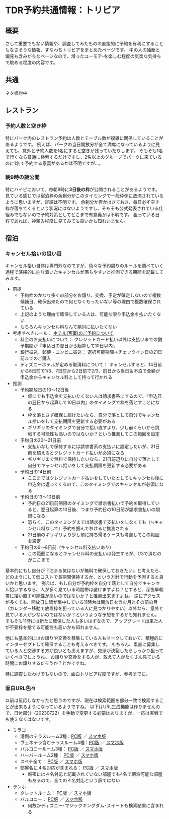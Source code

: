 # TDR予約共通情報：トリビア

## 概要

さして重要でもない情報や、調査してみたものの直接的に予約を有利にすることもなさそうな情報、すなわちトリビアをまとめたページです。
中の人の独断と偏見も含みがちなページなので、滑ったユーモア-を楽しむ程度の気楽な気持ちで眺める程度の内容です。


## 共通

ネタ検討中


## レストラン

### 予約人数と空き枠

特にパーク内のレストラン予約は人数とテーブル数が複雑に関係していることがあるようです。
例えば、パークの当日開放分が全て満席になっているように見えても、意外と予約人数を1名にすると空きが残っていたりします。
そもそも1名で行くなら普通に検索するだけですし、2名以上のグループでパークに来ているのに1名で予約する意義があるかは不明ですが…。

### 朝9時の謎公開

特にハイピにおいて、毎朝9時に**3日後の枠**が公開されることがあるようです。
見ている感じでは宿泊枠の余剰分がこのタイミングで一般枠側に放流されているように思いますが、詳細は不明です。
余剰分か否かはさておき、毎日必ず空き枠が落ちてくるという状況にはないようですし、そもそも公式発表されている仕組みでもないので予約対策としてどこまで有意義かは不明です。
狙っている日程であれば、神頼み程度に見てみても良いかも知れいません。


## 宿泊

### キャンセル拾いの狙い目

キャンセル拾い自体は専門外なのですが、色々な予約周りのルールを調べていく過程で演繹的に辿り着いたキャンセルが落ちやすいと推測できる期間を記載してみます。

* 前提
    * 予約枠のかなり多くの部分をお譲り、交換、予定が確定しないので複数候補日、確保出来たので何となくもったいない等の理由で複数確保されている
    * 上記のような理由で確保している人は、可能な限り申込金を払いたくない
    * もちろんキャンセル料なんて絶対に払いたくない
* 考慮すべきルール： [ホテル(客室)のご予約について](https://reserve.tokyodisneyresort.jp/help/hotel_02)
    * 料金のお支払いについて： クレジットカード払い以外は支払いまでの猶予期間が『申込日の翌日から起算して10日以内』
    * 銀行振込、郵便・コンビニ振込： 選択可能期間→チェックイン日の21日前までのご購入
    * ディズニーホテルが定める取消料について： キャンセルすると、14日前から8日前で1/3、7日前から2日前で2/3、前日から当日＆不泊で全額が申込金からキャンセル料として持って行かれる
* 推測
    * 予約開放日の10～12日後
        * 仮にでも申込金を支払いたくない人は請求書系にするので、『申込日の翌日から起算して10日以内』のタイミングで枠を落とすことになる
        * 枠を落とさず確保し続けたいなら、自分で落として自分でキャンセル拾いをして支払期限を更新する必要がある
        * ギリギリのタイミングで自分で拾い直すより、少し前くらいから挑戦する可能性も高いのではないか？という推測してこの範囲を設定
    * 予約日の20～21日前
        * 支払いなしで保持するには請求書系の支払いに設定したいが、21日前を超えるとクレジットカード払いが必須になる
        * ギリギリまで無料で保持したいなら、21日前辺りに自分で落として自分でキャンセル拾いをして支払期限を更新する必要がある
    * 予約日の14日前
        * ここまではクレジットカード払いをしていたとしてもキャンセル後に申込金は返ってくるので、このタイミングでのキャンセルが必須になる
    * 予約日の13～10日前
        * 予約日の21日前制限のタイミングで請求書払いで予約を取得していると、翌日起算の10日後、つまり予約日の10日前が請求書払いの期限になる
        * 恐らく、このタイミングまでは請求書で支払いをしなくても（≒キャンセル料なしで）予約を掴んでおけると推測される
        * 21日前のギリギリより少し前に持ち帰るケースも考慮してこの範囲を設定
    * 予約日の9～8日前（キャンセル料支払いあり）
        * この範囲になるとキャンセル料の支払いは発生するが、1/3で済むのがここまで

基本的にもし自分が『泊まる気はないが無料で確保しておきたい』と考えたら、どのようにして低コストで長期間保持するか、という方針で行動を予測すると良いかと思います。
例えば、もし自分が予約枠を自分で落として自分でキャンセル拾いするなら、人が多く見ている時間帯は避けますよね？とすると、深夜早朝帯に拾い直す可能性が高いのではないか？と推測出来ますよね。
逆にアクセスが多くても、開放日に皆が集中している11時台は開放日を含む月とその前の月（カレンダー移動で放置枠を狙っている人に見つかりやすい）以外なら、意外と見ている人が少ないのではないか？というような予想をするかも知れません。
そもそも11時には新たに確保した人も多いはずなので、アップグレード出来た人が不要枠を捨てる可能性も高いかも知れません。

他にも基本的にはお譲りや交換を募集している人もマークしておいて、積極的にインターセプトして確保することも考えるべきです。
もちろん、素直に募集している人と交渉する方が良いとも思えますが、交渉が決裂したらしっかり狙っていくべきでしょうね。
お譲りや交換をする人が、敢えて人がたくさん見ている時間にお譲りするだろうか？とかですね。

特に調査したわけでもないので、面白トリビア程度ですが、参考までに。


### 面白URL色々

以前は反応しなかったと思うのですが、現在は検索範囲を部分一致で検索することが出来るようになっているようですね。
以下はURL生成機能は作りませんので、日付部分（20230722）を手動で変更する必要はありますが、一応は実戦でも使えなくはないです。

* ミラコ
    * 港側のテラスルーム3種：[PC版](https://reserve.tokyodisneyresort.jp/hotel/list/?useDate=20230722&stayingDays=1&adultNum=2&childNum=0&roomsNum=1&checkPointStr=&searchHotelName=&searchLayer=&keyword=%E3%83%9D%E3%83%AB%E3%83%88%E3%83%BB%E3%83%91%E3%83%A9%E3%83%87%E3%82%A3%E3%83%BC%E3%82%BE%E3%83%BB%E3%82%B5%E3%82%A4%E3%83%89%20%E3%83%86%E3%83%A9%E3%82%B9%E3%83%AB%E3%83%BC%E3%83%A0&hotelChangeFlg=false&hotelShowFlg=0&childAgeBedInform=&receiptNO=&searchHotelDiv=&searchHotelCD=DHM&removeSessionFlg=true&errorBeforeUrl=&displayType=data-hotel_change&reservationStatus=0&hotelRoomCd=HODHMTGD0004N#tabCont1) ／ [スマホ版](https://reserve.tokyodisneyresort.jp/sp/hotel/list/?useDate=20230722&stayingDays=1&adultNum=2&childNum=0&roomsNum=1&checkPointStr=&searchHotelName=&searchLayer=&keyword=%E3%83%9D%E3%83%AB%E3%83%88%E3%83%BB%E3%83%91%E3%83%A9%E3%83%87%E3%82%A3%E3%83%BC%E3%82%BE%E3%83%BB%E3%82%B5%E3%82%A4%E3%83%89%20%E3%83%86%E3%83%A9%E3%82%B9%E3%83%AB%E3%83%BC%E3%83%A0&hotelChangeFlg=false&hotelShowFlg=0&childAgeBedInform=&receiptNO=&searchHotelDiv=&searchHotelCD=DHM&removeSessionFlg=true&errorBeforeUrl=&displayType=data-hotel_change&reservationStatus=0#tabCont1)
    * ヴェネテラ含むテラスルーム4種：[PC版](https://reserve.tokyodisneyresort.jp/hotel/list/?useDate=20230722&stayingDays=1&adultNum=2&childNum=0&roomsNum=1&checkPointStr=&searchHotelName=&searchLayer=&keyword=%E3%83%86%E3%83%A9%E3%82%B9%E3%83%AB%E3%83%BC%E3%83%A0&hotelChangeFlg=false&hotelShowFlg=0&childAgeBedInform=&receiptNO=&searchHotelDiv=&searchHotelCD=DHM&removeSessionFlg=true&errorBeforeUrl=&displayType=data-hotel_change&reservationStatus=0&hotelRoomCd=HODHMTGD0004N) ／ [スマホ版](https://reserve.tokyodisneyresort.jp/sp/hotel/list/?useDate=20230722&stayingDays=1&adultNum=2&childNum=0&roomsNum=1&checkPointStr=&searchHotelName=&searchLayer=&keyword=%E3%83%86%E3%83%A9%E3%82%B9%E3%83%AB%E3%83%BC%E3%83%A0&hotelChangeFlg=false&hotelShowFlg=0&childAgeBedInform=&receiptNO=&searchHotelDiv=&searchHotelCD=DHM&removeSessionFlg=true&errorBeforeUrl=&displayType=data-hotel_change&reservationStatus=0#tabCont1)
    * バルコニールーム3種： [PC版](https://reserve.tokyodisneyresort.jp/hotel/list/?useDate=20230722&stayingDays=1&adultNum=2&childNum=0&roomsNum=1&checkPointStr=&searchHotelName=&searchLayer=&keyword=%E3%83%9D%E3%83%AB%E3%83%88%E3%83%BB%E3%83%91%E3%83%A9%E3%83%87%E3%82%A3%E3%83%BC%E3%82%BE%E3%83%BB%E3%82%B5%E3%82%A4%E3%83%89%20%E3%83%90%E3%83%AB%E3%82%B3%E3%83%8B%E3%83%BC%E3%83%AB%E3%83%BC%E3%83%A0&hotelChangeFlg=false&hotelShowFlg=0&childAgeBedInform=&receiptNO=&searchHotelDiv=&searchHotelCD=DHM&removeSessionFlg=true&errorBeforeUrl=&displayType=data-hotel_change&reservationStatus=0&hotelRoomCd=HODHMBKQ0004N#tabCont1) ／ [スマホ版](https://reserve.tokyodisneyresort.jp/sp/hotel/list/?useDate=20230722&stayingDays=1&adultNum=2&childNum=0&roomsNum=1&checkPointStr=&searchHotelName=&searchLayer=&keyword=%E3%83%9D%E3%83%AB%E3%83%88%E3%83%BB%E3%83%91%E3%83%A9%E3%83%87%E3%82%A3%E3%83%BC%E3%82%BE%E3%83%BB%E3%82%B5%E3%82%A4%E3%83%89%20%E3%83%90%E3%83%AB%E3%82%B3%E3%83%8B%E3%83%BC%E3%83%AB%E3%83%BC%E3%83%A0&hotelChangeFlg=false&hotelShowFlg=0&childAgeBedInform=&receiptNO=&searchHotelDiv=&searchHotelCD=DHM&removeSessionFlg=true&errorBeforeUrl=&displayType=data-hotel_change&reservationStatus=0#tabCont1)
    * ハーバールーム2種： [PC版](https://reserve.tokyodisneyresort.jp/hotel/list/?useDate=20230722&stayingDays=1&adultNum=2&childNum=0&roomsNum=1&checkPointStr=&searchHotelName=&searchLayer=&keyword=%E3%83%9D%E3%83%AB%E3%83%88%E3%83%BB%E3%83%91%E3%83%A9%E3%83%87%E3%82%A3%E3%83%BC%E3%82%BE%E3%83%BB%E3%82%B5%E3%82%A4%E3%83%89%20%E3%83%8F%E3%83%BC%E3%83%90%E3%83%BC%E3%83%AB%E3%83%BC%E3%83%A0&hotelChangeFlg=false&hotelShowFlg=0&childAgeBedInform=&receiptNO=&searchHotelDiv=&searchHotelCD=DHM&removeSessionFlg=true&errorBeforeUrl=&displayType=data-hotel_change&reservationStatus=0&hotelRoomCd=HODHMHKQ0005N#tabCont1) ／ [スマホ版](https://reserve.tokyodisneyresort.jp/sp/hotel/list/?useDate=20230722&stayingDays=1&adultNum=2&childNum=0&roomsNum=1&checkPointStr=&searchHotelName=&searchLayer=&keyword=%E3%83%9D%E3%83%AB%E3%83%88%E3%83%BB%E3%83%91%E3%83%A9%E3%83%87%E3%82%A3%E3%83%BC%E3%82%BE%E3%83%BB%E3%82%B5%E3%82%A4%E3%83%89%20%E3%83%8F%E3%83%BC%E3%83%90%E3%83%BC%E3%83%AB%E3%83%BC%E3%83%A0&hotelChangeFlg=false&hotelShowFlg=0&childAgeBedInform=&receiptNO=&searchHotelDiv=&searchHotelCD=DHM&removeSessionFlg=true&errorBeforeUrl=&displayType=data-hotel_change&reservationStatus=0#tabCont1)
    * スペチ全て： [PC版](https://reserve.tokyodisneyresort.jp/hotel/list/?useDate=20230722&stayingDays=1&adultNum=2&childNum=0&roomsNum=1&checkPointStr=&searchHotelName=&searchLayer=&keyword=%E3%82%B9%E3%83%9A%E3%83%81%E3%82%A2%E3%83%BC%E3%83%AC%E3%83%BB%E3%83%AB%E3%83%BC%E3%83%A0%EF%BC%86%E3%82%B9%E3%82%A4%E3%83%BC%E3%83%88&hotelChangeFlg=false&hotelShowFlg=0&childAgeBedInform=&receiptNO=&searchHotelDiv=&searchHotelCD=DHM&removeSessionFlg=true&errorBeforeUrl=&displayType=data-hotel_change&reservationStatus=0&hotelRoomCd=HODHMTVD0005N#tabCont1) ／ [スマホ版](https://reserve.tokyodisneyresort.jp/sp/hotel/list/?useDate=20230722&stayingDays=1&adultNum=2&childNum=0&roomsNum=1&checkPointStr=&searchHotelName=&searchLayer=&keyword=%E3%82%B9%E3%83%9A%E3%83%81%E3%82%A2%E3%83%BC%E3%83%AC%E3%83%BB%E3%83%AB%E3%83%BC%E3%83%A0%EF%BC%86%E3%82%B9%E3%82%A4%E3%83%BC%E3%83%88&hotelChangeFlg=false&hotelShowFlg=0&childAgeBedInform=&receiptNO=&searchHotelDiv=&searchHotelCD=DHM&removeSessionFlg=true&errorBeforeUrl=&displayType=data-hotel_change&reservationStatus=0#tabCont1)
    * 部屋名に４名対応が含まれる： [PC版](https://reserve.tokyodisneyresort.jp/hotel/list/?useDate=20230722&stayingDays=1&adultNum=2&childNum=0&roomsNum=1&checkPointStr=&searchHotelName=&searchLayer=&keyword=%EF%BC%88%EF%BC%94%E5%90%8D%E5%AF%BE%E5%BF%9C%EF%BC%89&hotelChangeFlg=false&hotelShowFlg=0&childAgeBedInform=&receiptNO=&searchHotelDiv=&searchHotelCD=DHM&removeSessionFlg=true&errorBeforeUrl=&displayType=data-hotel_change&reservationStatus=0#tabCont1) ／ [スマホ版](https://reserve.tokyodisneyresort.jp/sp/hotel/list/?useDate=20230722&stayingDays=1&adultNum=2&childNum=0&roomsNum=1&checkPointStr=&searchHotelName=&searchLayer=&keyword=%EF%BC%88%EF%BC%94%E5%90%8D%E5%AF%BE%E5%BF%9C%EF%BC%89&hotelChangeFlg=false&hotelShowFlg=0&childAgeBedInform=&receiptNO=&searchHotelDiv=&searchHotelCD=DHM&removeSessionFlg=true&errorBeforeUrl=&displayType=data-hotel_change&reservationStatus=0#tabCont1)
        * 厳密には４名対応と記載されていない部屋でも4名で宿泊可能な部屋もあるので、全ての４名対応という訳ではない
* ランホ
    * タレットルーム： [PC版](https://reserve.tokyodisneyresort.jp/hotel/list/?useDate=20230722&stayingDays=1&adultNum=2&childNum=0&roomsNum=1&checkPointStr=&searchHotelName=&searchLayer=&keyword=%E3%82%B3%E3%83%B3%E3%82%B7%E3%82%A7%E3%83%AB%E3%82%B8%E3%83%A5%E3%83%BB%E3%82%BF%E3%83%AC%E3%83%83%E3%83%88%E3%83%AB%E3%83%BC%E3%83%A0&hotelChangeFlg=false&hotelShowFlg=0&childAgeBedInform=&receiptNO=&searchHotelDiv=&searchHotelCD=TDH&removeSessionFlg=true&errorBeforeUrl=&displayType=data-hotel_change&reservationStatus=0&hotelRoomCd=HOTDHRWU0002N#tabCont1) ／ [スマホ版](https://reserve.tokyodisneyresort.jp/sp/hotel/list/?useDate=20230722&stayingDays=1&adultNum=2&childNum=0&roomsNum=1&checkPointStr=&searchHotelName=&searchLayer=&keyword=%E3%82%B3%E3%83%B3%E3%82%B7%E3%82%A7%E3%83%AB%E3%82%B8%E3%83%A5%E3%83%BB%E3%82%BF%E3%83%AC%E3%83%83%E3%83%88%E3%83%AB%E3%83%BC%E3%83%A0&hotelChangeFlg=false&hotelShowFlg=0&childAgeBedInform=&receiptNO=&searchHotelDiv=&searchHotelCD=TDH&removeSessionFlg=true&errorBeforeUrl=&displayType=data-hotel_change&reservationStatus=0#tabCont1)
    * バルコニー： [PC版](https://reserve.tokyodisneyresort.jp/hotel/list/?useDate=20230722&stayingDays=1&adultNum=2&childNum=0&roomsNum=1&checkPointStr=&searchHotelName=&searchLayer=&keyword=%E3%83%90%E3%83%AB%E3%82%B3%E3%83%8B%E3%83%BC&hotelChangeFlg=false&hotelShowFlg=0&childAgeBedInform=&receiptNO=&searchHotelDiv=&searchHotelCD=TDH&removeSessionFlg=true&errorBeforeUrl=&displayType=data-hotel_change&reservationStatus=0) ／ [スマホ版](https://reserve.tokyodisneyresort.jp/sp/hotel/list/?useDate=20230722&stayingDays=1&adultNum=2&childNum=0&roomsNum=1&checkPointStr=&searchHotelName=&searchLayer=&keyword=%E3%83%90%E3%83%AB%E3%82%B3%E3%83%8B%E3%83%BC&hotelChangeFlg=false&hotelShowFlg=0&childAgeBedInform=&receiptNO=&searchHotelDiv=&searchHotelCD=TDH&removeSessionFlg=true&errorBeforeUrl=&displayType=data-hotel_change&reservationStatus=0)
        * 何故かディズニー･マジックキングダム･スイートも検索結果に含まれる


